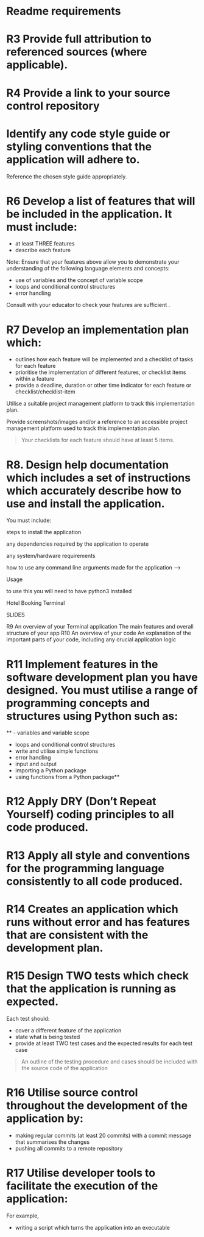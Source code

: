 # Readme requirements  

# R3 Provide full attribution to referenced sources (where applicable).

# R4 Provide a link to your source control repository

# Identify any code style guide or styling conventions that the application will adhere to.

Reference the chosen style guide appropriately.


# R6 Develop a list of features that will be included in the application. It must include:
- at least THREE features
- describe each feature

Note: Ensure that your features above allow you to demonstrate your understanding of the following language elements and concepts:
- use of variables and the concept of variable scope
- loops and conditional control structures
- error handling

Consult with your educator to check your features are sufficient .


# R7 Develop an implementation plan which:
- outlines how each feature will be implemented and a checklist of tasks for each feature
- prioritise the implementation of different features, or checklist items within a feature
- provide a deadline, duration or other time indicator for each feature or checklist/checklist-item

Utilise a suitable project management platform to track this implementation plan.

Provide screenshots/images and/or a reference to an accessible project management platform used to track this implementation plan. 


> Your checklists for each feature should have at least 5 items.
# R8. Design help documentation which includes a set of instructions which accurately describe how to use and install the application.

You must include:

steps to install the application

any dependencies required by the application to operate

any system/hardware requirements

how to use any command line arguments made for the application -->

Usage

to use this you will need to have python3 installed 


Hotel Booking Terminal


SLIDES 

R9	An overview of your Terminal application	The main features and overall structure of your app
R10	An overview of your code	An explanation of the important parts of your code, including any crucial application logic


# R11 Implement features in the software development plan you have designed. You must utilise a range of programming concepts and structures using Python such as:
** - variables and variable scope
- loops and conditional control structures
- write and utilise simple functions
- error handling
- input and output
- importing a Python package
- using functions from a Python package**


# R12 Apply DRY (Don’t Repeat Yourself) coding principles to all code produced.

# R13 Apply all style and conventions for the programming language consistently to all code produced.

# R14 Creates an application which runs without error and has features that are consistent with the development plan.

# R15 Design TWO tests which check that the application is running as expected.

Each test should:
- cover a different feature of the application
- state what is being tested
- provide at least TWO test cases and the expected results for each test case

> An outline of the testing procedure and cases should be included with the source code of the application

# R16 	Utilise source control throughout the development of the application by:
- making regular commits (at least 20 commits) with a commit message that summarises the changes
- pushing all commits to a remote repository

# R17 Utilise developer tools to facilitate the execution of the application:
For example,
- writing a script which turns the application into an executable